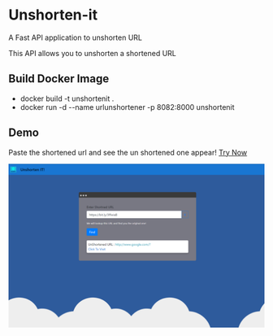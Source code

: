 # Unshorten-it

A Fast API application to unshorten URL

This API allows you to unshorten a shortened URL

## Build Docker Image

- docker build -t unshortenit .
- docker run -d --name urlunshortener -p 8082:8000 unshortenit

## Demo

Paste the shortened url and see the un shortened one appear!
[Try Now](https://unshorten-it.herokuapp.com/)

<img src="./docs/sample.png">
